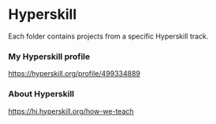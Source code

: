 # Hyperskill
Each folder contains projects from a specific Hyperskill track.

### My Hyperskill profile
https://hyperskill.org/profile/499334889

### About Hyperskill
https://hi.hyperskill.org/how-we-teach 
